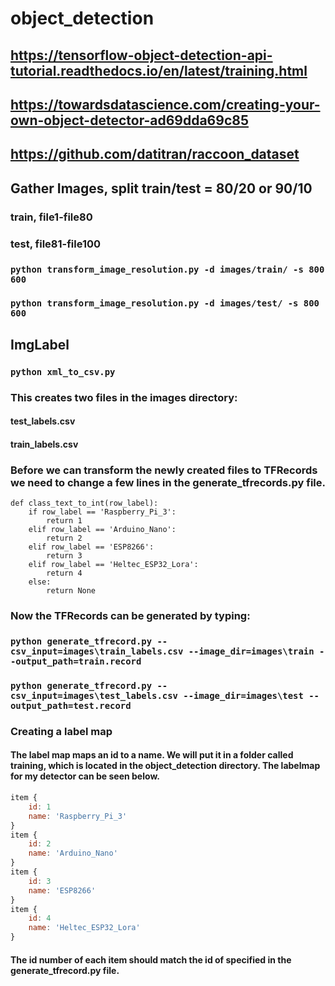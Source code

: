# object_detection

## https://tensorflow-object-detection-api-tutorial.readthedocs.io/en/latest/training.html
## https://towardsdatascience.com/creating-your-own-object-detector-ad69dda69c85
## https://github.com/datitran/raccoon_dataset
## Gather Images, split train/test = 80/20 or 90/10
### train, file1-file80
### test, file81-file100
### `python transform_image_resolution.py -d images/train/ -s 800 600`
### `python transform_image_resolution.py -d images/test/ -s 800 600`
## ImgLabel
### `python xml_to_csv.py`
### This creates two files in the images directory:
#### test_labels.csv
#### train_labels.csv
### Before we can transform the newly created files to TFRecords we need to change a few lines in the generate_tfrecords.py file.
~~~~{.python}
def class_text_to_int(row_label):
    if row_label == 'Raspberry_Pi_3':
        return 1
    elif row_label == 'Arduino_Nano':
        return 2
    elif row_label == 'ESP8266':
        return 3
    elif row_label == 'Heltec_ESP32_Lora':
        return 4
    else:
        return None
~~~~
### Now the TFRecords can be generated by typing:
### `python generate_tfrecord.py --csv_input=images\train_labels.csv --image_dir=images\train --output_path=train.record`
### `python generate_tfrecord.py --csv_input=images\test_labels.csv --image_dir=images\test --output_path=test.record`

### Creating a label map
#### The label map maps an id to a name. We will put it in a folder called training, which is located in the object_detection directory. The labelmap for my detector can be seen below.
```javascript
item {
    id: 1
    name: 'Raspberry_Pi_3'
}
item {
    id: 2
    name: 'Arduino_Nano'
}
item {
    id: 3
    name: 'ESP8266'
}
item {
    id: 4
    name: 'Heltec_ESP32_Lora'
}
```
#### The id number of each item should match the id of specified in the generate_tfrecord.py file.